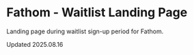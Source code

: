 # Fathom - Waitlist Landing Page

Landing page during waitlist sign-up period for Fathom.

Updated 2025.08.16